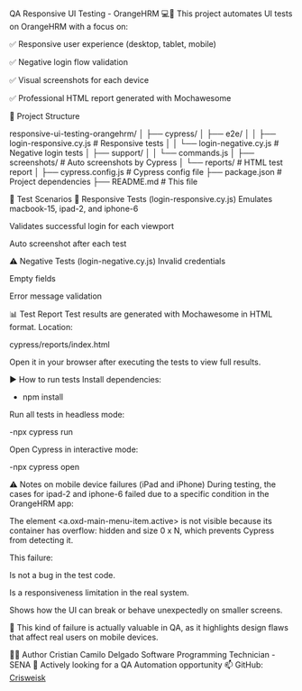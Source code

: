 QA Responsive UI Testing - OrangeHRM 💻📱
This project automates UI tests on OrangeHRM with a focus on:

✅ Responsive user experience (desktop, tablet, mobile)

✅ Negative login flow validation

✅ Visual screenshots for each device

✅ Professional HTML report generated with Mochawesome

📁 Project Structure

responsive-ui-testing-orangehrm/
│
├── cypress/
│   ├── e2e/
│   │   ├── login-responsive.cy.js       # Responsive tests
│   │   └── login-negative.cy.js         # Negative login tests
│   ├── support/
│   │   └── commands.js
│   ├── screenshots/                     # Auto screenshots by Cypress
│   └── reports/                         # HTML test report
│
├── cypress.config.js                   # Cypress config file
├── package.json                        # Project dependencies
├── README.md                           # This file


🚀 Test Scenarios
🧪 Responsive Tests (login-responsive.cy.js)
Emulates macbook-15, ipad-2, and iphone-6

Validates successful login for each viewport

Auto screenshot after each test

⚠️ Negative Tests (login-negative.cy.js)
Invalid credentials

Empty fields

Error message validation

📊 Test Report
Test results are generated with Mochawesome in HTML format.
Location:

cypress/reports/index.html


Open it in your browser after executing the tests to view full results.

▶️ How to run tests
Install dependencies:

- npm install

Run all tests in headless mode:

-npx cypress run

Open Cypress in interactive mode:

-npx cypress open


⚠️ Notes on mobile device failures (iPad and iPhone)
During testing, the cases for ipad-2 and iphone-6 failed due to a specific condition in the OrangeHRM app:

The element <a.oxd-main-menu-item.active> is not visible because its container has overflow: hidden and size 0 x N, which prevents Cypress from detecting it.

This failure:

Is not a bug in the test code.

Is a responsiveness limitation in the real system.

Shows how the UI can break or behave unexpectedly on smaller screens.

🧪 This kind of failure is actually valuable in QA, as it highlights design flaws that affect real users on mobile devices.




👨‍💻 Author
Cristian Camilo Delgado
Software Programming Technician - SENA
🚀 Actively looking for a QA Automation opportunity
📫 GitHub: [Crisweisk](https://github.com/Hyokenhi)

